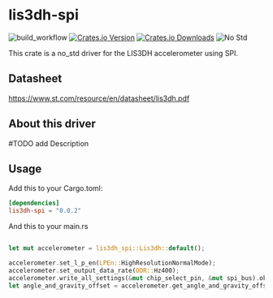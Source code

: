 # lis3dh-spi
![build_workflow](https://github.com/robhany/lis3dh-spi/actions/workflows/rust.yml/badge.svg)
[![Crates.io Version][crates-io-badge]][crates-io]
[![Crates.io Downloads][crates-io-download-badge]][crates-io-download]
![No Std][no-std-badge]


This crate is a no_std driver for the LIS3DH accelerometer using SPI.

## Datasheet

https://www.st.com/resource/en/datasheet/lis3dh.pdf


## About this driver
#TODO add Description
## Usage
Add this to your Cargo.toml:

```toml
[dependencies]
lis3dh-spi = "0.0.2"
```

And this to your main.rs

```rust

let mut accelerometer = lis3dh_spi::Lis3dh::default();

accelerometer.set_l_p_en(LPEn::HighResolutionNormalMode);
accelerometer.set_output_data_rate(ODR::Hz400);
accelerometer.write_all_settings(&mut chip_select_pin, &mut spi_bus).ok();
let angle_and_gravity_offset = accelerometer.get_angle_and_gravity_offset(&mut chip_select_pin, &mut spi_bus).ok();

```

<!-- Badges -->
[crates-io]: https://crates.io/crates/lis3dh-spi
[crates-io-badge]: https://img.shields.io/crates/v/lis3dh-spi.svg?maxAge=3600
[crates-io-download]: https://crates.io/crates/lis3dh-spi
[crates-io-download-badge]: https://img.shields.io/crates/d/lis3dh-spi.svg?maxAge=3600
[no-std-badge]: https://img.shields.io/badge/no__std-yes-blue


